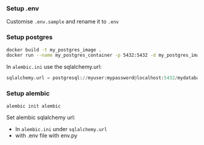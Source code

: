 ### Setup .env

Customise `.env.sample` and rename it to `.env`

### Setup postgres

```bash
docker build -t my_postgres_image .
docker run --name my_postgres_container -p 5432:5432 -d my_postgres_image
```

In `alembic.ini` use the sqlalchemy.url:

```python
sqlalchemy.url = postgresql://myuser:mypassword@localhost:5432/mydatabase
```

### Setup alembic

```bash
alembic init alembic
```

Set alembic sqlalchemy url:

- In `alembic.ini` under `sqlalchemy.url`
- with .env file with env.py
